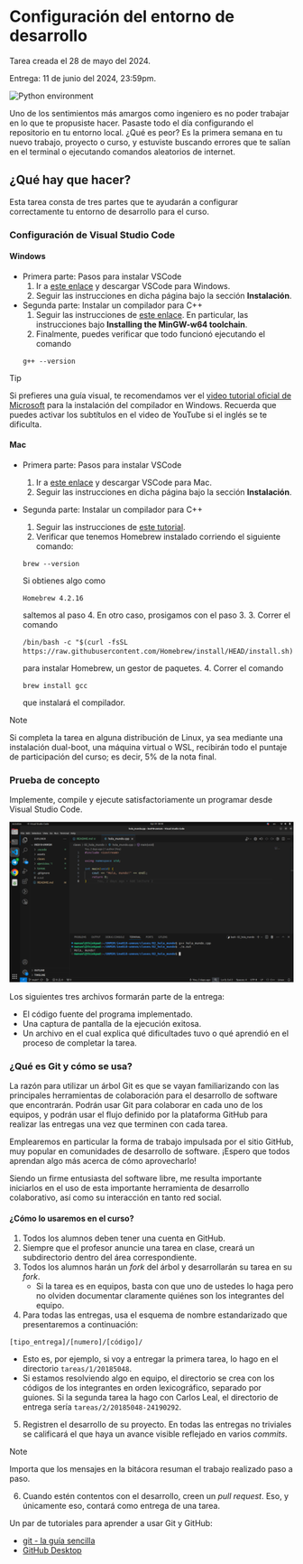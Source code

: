 # Configuración del entorno de desarrollo

Tarea creada el 28 de mayo del 2024.

Entrega: 11 de junio del 2024, 23:59pm.

![Python environment](https://imgs.xkcd.com/comics/python_environment.png)

Uno de los sentimientos más amargos como ingeniero
es no poder trabajar en lo que te propusiste hacer.
Pasaste todo el día configurando el repositorio en tu entorno local.
¿Qué es peor?
Es la primera semana en tu nuevo trabajo, proyecto o curso,
y estuviste buscando errores que te salían en el terminal
o ejecutando comandos aleatorios de internet.

## ¿Qué hay que hacer?

Esta tarea consta de tres partes que te ayudarán a configurar correctamente
tu entorno de desarrollo para el curso.

### Configuración de Visual Studio Code

#### Windows

- Primera parte: Pasos para instalar VSCode
    1. Ir a [este enlace](https://code.visualstudio.com/docs/setup/windows)
    y descargar VSCode para Windows.
    2. Seguir las instrucciones en dicha página bajo la sección **Instalación**.
- Segunda parte: Instalar un compilador para C++
    1. Seguir las instrucciones de [este enlace](https://code.visualstudio.com/docs/cpp/config-mingw).
    En particular, las instrucciones bajo **Installing the MinGW-w64 toolchain**.
    2. Finalmente, puedes verificar que todo funcionó ejecutando el comando
    ```shell
    g++ --version
    ```

> [!TIP]
> Si prefieres una guía visual,
> te recomendamos ver el [video tutorial oficial de Microsoft](https://www.youtube.com/watch?v=oC69vlWofJQ)
> para la instalación del compilador en Windows.
> Recuerda que puedes activar los subtítulos en el video de YouTube si el inglés se te dificulta.

#### Mac

- Primera parte: Pasos para instalar VSCode
    1. Ir a [este enlace](https://code.visualstudio.com/docs/setup/mac)
    y descargar VSCode para Mac.
    2. Seguir las instrucciones en dicha página bajo la sección **Instalación**.

- Segunda parte: Instalar un compilador para C++
    1. Seguir las instrucciones de [este tutorial](https://cs.millersville.edu/~gzoppetti/InstallingGccMac.html).
    2. Verificar que tenemos Homebrew instalado corriendo el siguiente comando:
    ```shell
    brew --version
    ```
    Si obtienes algo como
    ```shell
    Homebrew 4.2.16
    ```
    saltemos al paso 4.
    En otro caso, prosigamos con el paso 3.
    3. Correr el comando
    ```shell
    /bin/bash -c "$(curl -fsSL https://raw.githubusercontent.com/Homebrew/install/HEAD/install.sh)"
    ```
    para instalar Homebrew, un gestor de paquetes.
    4. Correr el comando
    ```shell
    brew install gcc
    ```
    que instalará el compilador.

> [!NOTE]
> Si completa la tarea en alguna distribución de Linux,
> ya sea mediante una instalación dual-boot,
> una máquina virtual o WSL,
> recibirán todo el puntaje de participación del curso;
> es decir, 5% de la nota final.

### Prueba de concepto

Implemente, compile y ejecute satisfactoriamente un programar desde Visual Studio Code.

![Configuración exitosa de Manuel](/tareas/1/successful_setup.png)

Los siguientes tres archivos formarán parte de la entrega:

- El código fuente del programa implementado.
- Una captura de pantalla de la ejecución exitosa.
- Un archivo en el cual explica qué dificultades tuvo o qué aprendió en el proceso de completar la tarea.

### ¿Qué es Git y cómo se usa?

La razón para utilizar un árbol Git es que
se vayan familiarizando con las principales herramientas de colaboración
para el desarrollo de software que encontrarán.
Podrán usar Git para colaborar en cada uno de los equipos,
y podrán usar el flujo definido por la plataforma GitHub
para realizar las entregas una vez que terminen con cada tarea.

Emplearemos en particular la forma de trabajo impulsada por el sitio GitHub,
muy popular en comunidades de desarrollo de software.
¡Espero que todos aprendan algo más acerca de cómo aprovecharlo!

Siendo un firme entusiasta del software libre,
me resulta importante iniciarlos en el uso de esta importante
herramienta de desarrollo colaborativo,
así como su interacción en tanto red social.

#### ¿Cómo lo usaremos en el curso?

1. Todos los alumnos deben tener una cuenta en GitHub.
2. Siempre que el profesor anuncie una tarea en clase, creará un subdirectorio dentro del área correspondiente.
3. Todos los alumnos harán un *fork* del árbol y desarrollarán su tarea en su *fork*.
    - Si la tarea es en equipos, basta con que uno de ustedes lo haga pero
    no olviden documentar claramente quiénes son los integrantes del equipo.
4. Para todas las entregas, usa el esquema de nombre estandarizado que presentaremos a continuación:

```
[tipo_entrega]/[numero]/[código]/
```

- Esto es, por ejemplo, si voy a entregar la primera tarea, lo hago en el directorio `tareas/1/20185048`.
- Si estamos resolviendo algo en equipo, el directorio se crea con los códigos de los integrantes
en orden lexicográfico, separado por guiones.
Si la segunda tarea la hago con Carlos Leal, el directorio de entrega sería
`tareas/2/20185048-24190292`.

5. Registren el desarrollo de su proyecto.
En todas las entregas no triviales
se calificará el que haya un avance visible reflejado en varios *commits*.

> [!NOTE]
> Importa que los mensajes en la bitácora
> resuman el trabajo realizado paso a paso.

6. Cuando estén contentos con el desarrollo, creen un *pull request*.
Eso, y únicamente eso, contará como entrega de una tarea.

Un par de tutoriales para aprender a usar Git y GitHub:
- [git - la guía sencilla](https://rogerdudler.github.io/git-guide/index.es.html)
- [GitHub Desktop](https://desktop.github.com/)
